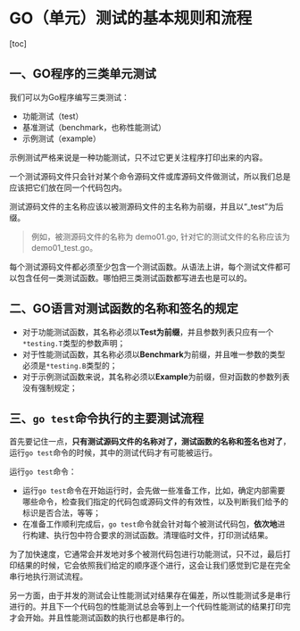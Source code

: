 # GO（单元）测试的基本规则和流程

[toc]

## 一、GO程序的三类单元测试

我们可以为Go程序编写三类测试：

- 功能测试（test）
- 基准测试（benchmark，也称性能测试）
- 示例测试（example）

示例测试严格来说是一种功能测试，只不过它更关注程序打印出来的内容。

一个测试源码文件只会针对某个命令源码文件或库源码文件做测试，所以我们总是应该把它们放在同一个代码包内。

测试源码文件的主名称应该以被测源码文件的主名称为前缀，并且以“_test”为后缀。

> 例如，被测源码文件的名称为 demo01.go, 针对它的测试文件的名称应该为demo01_test.go。

每个测试源码文件都必须至少包含一个测试函数。从语法上讲，每个测试文件都可以包含任何一类测试函数。哪怕把三类测试函数都写进去也是可以的。

## 二、GO语言对测试函数的名称和签名的规定

- 对于功能测试函数，其名称必须以**Test为前缀**，并且参数列表只应有一个`*testing.T`类型的参数声明；
- 对于性能测试函数，其名称必须以**Benchmark**为前缀，并且唯一参数的类型必须是`*testing.B`类型的；
- 对于示例测试函数来说，其名称必须以**Example**为前缀，但对函数的参数列表没有强制规定；

## 三、`go test`命令执行的主要测试流程

首先要记住一点，**只有测试源码文件的名称对了，测试函数的名称和签名也对了**，运行`go test`命令的时候，其中的测试代码才有可能被运行。

运行`go test`命令：

- 运行`go test`命令在开始运行时，会先做一些准备工作，比如，确定内部需要哪些命令，检查我们指定的代码包或源码文件的有效性，以及判断我们给予的标识是否合法，等等；
- 在准备工作顺利完成后，`go test`命令就会针对每个被测试代码包，**依次地**进行构建、执行包中符合要求的测试函数。清理临时文件，打印测试结果。

为了加快速度，它通常会并发地对多个被测代码包进行功能测试，只不过，最后打印结果的时候，它会依照我们给定的顺序逐个进行，这会让我们感觉到它是在完全串行地执行测试流程。

另一方面，由于并发的测试会让性能测试对结果存在偏差，所以性能测试多是串行进行的。并且下一个代码包的性能测试总会等到上一个代码性能测试的结果打印完才会开始。并且性能测试函数的执行也都是串行的。




